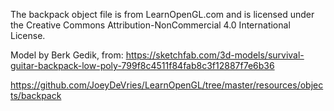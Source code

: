 The backpack object file is from LearnOpenGL.com and is licensed under the Creative Commons Attribution-NonCommercial 4.0 International License.

Model by Berk Gedik, from: https://sketchfab.com/3d-models/survival-guitar-backpack-low-poly-799f8c4511f84fab8c3f12887f7e6b36

https://github.com/JoeyDeVries/LearnOpenGL/tree/master/resources/objects/backpack
